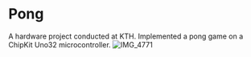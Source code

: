 # Pong

A hardware project conducted at KTH. Implemented a pong game on a ChipKit Uno32 microcontroller.
![IMG_4771](https://user-images.githubusercontent.com/63300368/110100258-7f5e6a00-7da2-11eb-8a59-3c673b8dea80.jpg)



